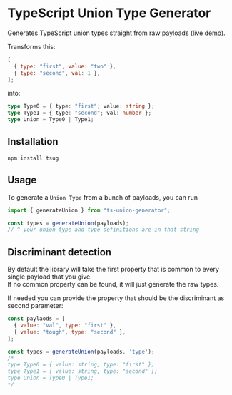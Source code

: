 # TypeScript Union Type Generator

Generates TypeScript union types straight from raw payloads ([live demo](https://blog.atomrc.dev/typescript-union-generator/)).

Transforms this:

```js
[
  { type: "first", value: "two" },
  { type: "second", val: 1 },
];
```

into:

```ts
type Type0 = { type: "first"; value: string };
type Type1 = { type: "second"; val: number };
type Union = Type0 | Type1;
```

## Installation

```
npm install tsug
```

## Usage

To generate a `Union Type` from a bunch of payloads, you can run

```js
import { generateUnion } from "ts-union-generator";

const types = generateUnion(payloads);
// ^ your union type and type definitions are in that string
```

## Discriminant detection

By default the library will take the first property that is common to every single payload that you give.  
If no common property can be found, it will just generate the raw types.

If needed you can provide the property that should be the discriminant as second parameter:

```js
const paylaods = [
  { value: "val", type: "first" },
  { value: "tough", type: "second" },
];

const types = generateUnion(payloads, 'type');
/*
type Type0 = { value: string, type: "first" };
type Type1 = { value: string, type: "second" };
type Union = Type0 | Type1;
*/
```
